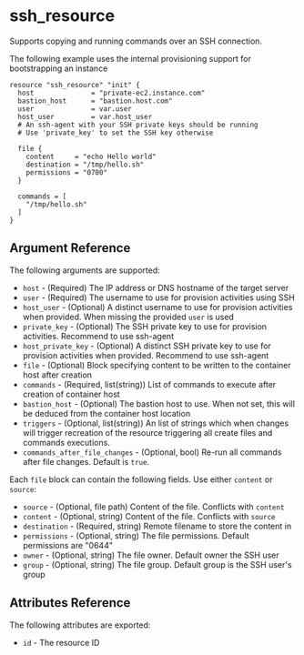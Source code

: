 # ssh_resource
Supports copying and running commands over an
SSH connection.

The following example uses the internal provisioning support for bootstrapping an instance

```hcl
resource "ssh_resource" "init" {
  host              = "private-ec2.instance.com"
  bastion_host      = "bastion.host.com"
  user              = var.user
  host_user         = var.host_user
  # An ssh-agent with your SSH private keys should be running
  # Use 'private_key' to set the SSH key otherwise

  file {
    content     = "echo Hello world"
    destination = "/tmp/hello.sh"
    permissions = "0700"
  }
  
  commands = [
    "/tmp/hello.sh"
  ]
}
```

## Argument Reference

The following arguments are supported:

* `host` - (Required) The IP address or DNS hostname of the target server
* `user` - (Required) The username to use for provision activities using SSH
* `host_user` - (Optional) A distinct username to use for provision activities when provided. When missing the provided `user` is used
* `private_key` - (Optional) The SSH private key to use for provision activities. Recommend to use ssh-agent
* `host_private_key` - (Optional) A distinct SSH private key to use for provision activities when provided. Recommend to use ssh-agent
* `file` - (Optional) Block specifying content to be written to the container host after creation
* `commands` - (Required, list(string)) List of commands to execute after creation of container host
* `bastion_host` - (Optional) The bastion host to use.  When not set, this will be deduced from the container host location
* `triggers` - (Optional, list(string)) An list of strings which when changes will trigger recreation of the resource triggering
  all create files and commands executions.
* `commands_after_file_changes` - (Optional, bool) Re-run all commands after file changes. Default is `true`.

Each `file` block can contain the following fields. Use either `content` or `source`:

* `source` - (Optional, file path) Content of the file. Conflicts with `content`
* `content` - (Optional, string) Content of the file. Conflicts with `source`
* `destination` - (Required, string) Remote filename to store the content in
* `permissions` - (Optional, string) The file permissions. Default permissions are "0644"
* `owner` - (Optional, string) The file owner. Default owner the SSH user
* `group` - (Optional, string) The file group. Default group is the SSH user's group


## Attributes Reference

The following attributes are exported:

* `id` - The resource ID
